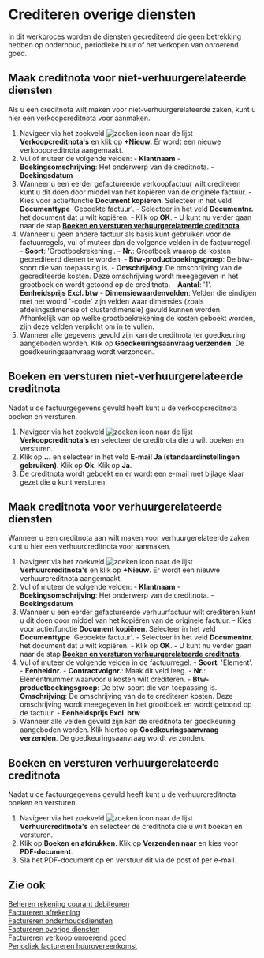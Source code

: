 # Crediteren overige diensten

In dit werkproces worden de diensten gecrediteerd die geen betrekking hebben op onderhoud, periodieke huur of het verkopen van onroerend goed.

## Maak creditnota voor niet-verhuurgerelateerde diensten

Als u een creditnota wilt maken voor niet-verhuurgerelateerde zaken, kunt u hier een verkoopcreditnota voor aanmaken. 

1. Navigeer via het zoekveld ![zoeken icon](/assets/images/zoeken.png "zoeken icon") naar de lijst **Verkoopcreditnota's** en klik op **+Nieuw**. Er wordt een nieuwe verkoopcreditnota aangemaakt. 
2. Vul of muteer de volgende velden:
               - **Klantnaam**
               - **Boekingsomschrijving**: Het onderwerp van de creditnota.
               - **Boekingsdatum**
3. Wanneer u een eerder gefactureerde verkoopfactuur wilt crediteren kunt u dit doen door middel van het kopiëren van de originele factuur. 
               - Kies voor actie/functie **Document kopiëren**. Selecteer in het veld **Documenttype** 'Geboekte factuur'. 
               - Selecteer in het veld **Documentnr.** het document dat u wilt kopiëren. 
               - Klik op **OK**. 
               - U kunt nu verder gaan naar de stap **[Boeken en versturen verhuurgerelateerde creditnota](#Boeken-en-versturen-verhuurgerelateerde-creditnota)**.
4. Wanneer u geen andere factuur als basis kunt gebruiken voor de factuurregels, vul of muteer dan de volgende velden in de factuurregel:
               - **Soort**: 'Grootboekrekening'.
               - **Nr.**: Grootboek waarop de kosten gecrediteerd dienen te worden. 
               - **Btw-productboekingsgroep**: De btw-soort die van toepassing is.
               - **Omschrijving**: De omschrijving van de gecrediteerde kosten. Deze omschrijving wordt meegegeven in het grootboek en wordt getoond op de creditnota. 
               - **Aantal**: '1'.
               - **Eenheidsprijs Excl. btw**
               - **Dimensiewaardenvelden**: Velden die eindigen met het woord '-code' zijn velden waar dimensies (zoals afdelingsdimensie of clusterdimensie) gevuld kunnen worden. Afhankelijk van op welke grootboekrekening de kosten geboekt worden, zijn deze velden verplicht om in te vullen.
5. Wanneer alle gegevens gevuld zijn kan de creditnota ter goedkeuring aangeboden worden. Klik op **Goedkeuringsaanvraag verzenden**. De goedkeuringsaanvraag wordt verzonden.
               
## Boeken en versturen niet-verhuurgerelateerde creditnota

Nadat u de factuurgegevens gevuld heeft kunt u de verkoopcreditnota boeken en versturen. 

1. Navigeer via het zoekveld ![zoeken icon](/assets/images/zoeken.png "zoeken icon") naar de lijst **Verkoopcreditnota's** en selecteer de creditnota die u wilt boeken en versturen.  
2. Klik op **...** en selecteer in het veld **E-mail** **Ja (standaardinstellingen gebruiken)**. Klik op **Ok**. Klik op **Ja**. 
3. De creditnota wordt geboekt en er wordt een e-mail met bijlage klaar gezet die u kunt versturen. 

## Maak creditnota voor verhuurgerelateerde diensten

Wanneer u een creditnota aan wilt maken voor verhuurgerelateerde zaken kunt u hier een verhuurcreditnota voor aanmaken. 

1. Navigeer via het zoekveld ![zoeken icon](/assets/images/zoeken.png "zoeken icon") naar de lijst **Verhuurcreditnota's** en klik op **+Nieuw**. Er wordt een nieuwe verhuurcreditnota aangemaakt. 
2. Vul of muteer de volgende velden:
               - **Klantnaam**
               - **Boekingsomschrijving**: Het onderwerp van de creditnota.
               - **Boekingsdatum**
3. Wanneer u een eerder gefactureerde verhuurfactuur wilt crediteren kunt u dit doen door middel van het kopiëren van de originele factuur. 
               - Kies voor actie/functie **Document kopiëren**. Selecteer in het veld **Documenttype** 'Geboekte factuur'. 
               - Selecteer in het veld **Documentnr.** het document dat u wilt kopiëren. 
               - Klik op **OK**. 
               - U kunt nu verder gaan naar de stap **[Boeken en versturen verhuurgerelateerde creditnota](#Boeken-en-versturen-verhuurgerelateerde-creditnota)**.
4. Vul of muteer de volgende velden in de factuurregel:
               - **Soort**: 'Element'.
               - **Eenheidnr.**
               - **Contractvolgnr.**: Maak dit veld leeg.
               - **Nr.**: Elementnummer waarvoor u kosten wilt crediteren.
               - **Btw- productboekingsgroep**: De btw-soort die van toepassing is.
               - **Omschrijving**: De omschrijving van de te crediteren kosten. Deze omschrijving wordt meegegeven in het grootboek en wordt getoond op de factuur. 
               - **Eenheidsprijs Excl. btw**
5. Wanneer alle velden gevuld zijn kan de creditnota ter goedkeuring aangeboden worden. Klik hiertoe op **Goedkeuringsaanvraag verzenden**. De goedkeuringsaanvraag wordt verzonden.

## Boeken en versturen verhuurgerelateerde creditnota

Nadat u de factuurgegevens gevuld heeft kunt u de verhuurcreditnota boeken en versturen. 

1. Navigeer via het zoekveld ![zoeken icon](/assets/images/zoeken.png "zoeken icon") naar de lijst **Verhuurcreditnota's** en selecteer de creditnota die u wilt boeken en versturen. 
1. Klik op **Boeken en afdrukken**. Klik op **Verzenden naar** en kies voor **PDF-document**. 
2. Sla het PDF-document op en verstuur dit via de post of per e-mail.

## Zie ook

[Beheren rekening courant debiteuren](../beheren-rekening-courant-debiteuren/)  
[Factureren afrekening](../factureren-afrekening/)  
[Factureren onderhoudsdiensten](../factureren-onderhoudsdiensten/)  
[Factureren overige diensten](../factureren-overige-diensten/)  
[Factureren verkoop onroerend goed](../factureren-verkoop-onroerend-goed/)  
[Periodiek factureren huurovereenkomst](../periodiek-factureren-huurovereenkomst/)  
